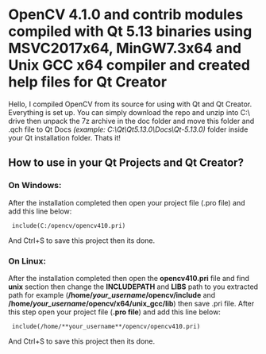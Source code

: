 # OpenCV 4.1.0 and contrib modules compiled with Qt 5.13 binaries using MSVC2017x64, MinGW7.3x64 and Unix GCC x64 compiler and created help files for Qt Creator

Hello, I compiled OpenCV from its source for using with Qt and Qt Creator. Everything is set up. 
You can simply download the repo and unzip into C:\ drive then unpack the 7z archive in the doc folder and move this folder and .qch file to Qt Docs *(example: C:\Qt\Qt5.13.0\Docs\Qt-5.13.0)* folder inside your Qt installation folder. Thats it!

## How to use in your Qt Projects and Qt Creator?
### On Windows:
After the installation completed then open your project file (.pro file) and add this line below:
   

     include(C:/opencv/opencv410.pri)
And Ctrl+S to save this project then its done.

### On Linux:
After the installation completed then open the **opencv410.pri** file and find **unix** section then change the **INCLUDEPATH** and **LIBS** path to you extracted path for example (**/home/*your_username*/opencv/include** and **/home/*your_username*/opencv/x64/unix_gcc/lib**) then save .pri file. After this step open your project file (**.pro file**) and add this line below:
   

     include(/home/**your_username**/opencv/opencv410.pri)
And Ctrl+S to save this project then its done.
